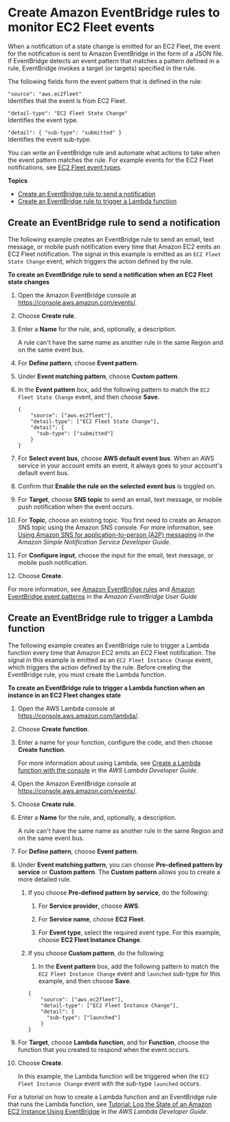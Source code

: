 # Create Amazon EventBridge rules to monitor EC2 Fleet events<a name="ec2-fleet-using-eventbridge"></a>

When a notification of a state change is emitted for an EC2 Fleet, the event for the notification is sent to Amazon EventBridge in the form of a JSON file\. If EventBridge detects an event pattern that matches a pattern defined in a rule, EventBridge invokes a target \(or targets\) specified in the rule\.

The following fields form the event pattern that is defined in the rule:

`"source": "aws.ec2fleet"`  
Identifies that the event is from EC2 Fleet\.

`"detail-type": "EC2 Fleet State Change"`  
Identifies the event type\.

`"detail": { "sub-type": "submitted" }`  
Identifies the event sub\-type\.

You can write an EventBridge rule and automate what actions to take when the event pattern matches the rule\. For example events for the EC2 Fleet notifications, see [EC2 Fleet event types](ec2-fleet-event-types.md)\.

**Topics**
+ [Create an EventBridge rule to send a notification](#eventbridge-send-notification)
+ [Create an EventBridge rule to trigger a Lambda function](#eventbridge-trigger-lambda)

## Create an EventBridge rule to send a notification<a name="eventbridge-send-notification"></a>

The following example creates an EventBridge rule to send an email, text message, or mobile push notification every time that Amazon EC2 emits an EC2 Fleet notification\. The signal in this example is emitted as an `EC2 Fleet State Change` event, which triggers the action defined by the rule\.

**To create an EventBridge rule to send a notification when an EC2 Fleet state changes**

1. Open the Amazon EventBridge console at [https://console\.aws\.amazon\.com/events/](https://console.aws.amazon.com/events/)\.

1. Choose **Create rule**\.

1. Enter a **Name** for the rule, and, optionally, a description\.

   A rule can't have the same name as another rule in the same Region and on the same event bus\.

1. For **Define pattern**, choose **Event pattern**\.

1. Under **Event matching pattern**, choose **Custom pattern**\.

1. In the **Event pattern** box, add the following pattern to match the `EC2 Fleet State Change` event, and then choose **Save**\.

   ```
   {
       "source": ["aws.ec2fleet"],
       "detail-type": ["EC2 Fleet State Change"],
       "detail": {
         "sub-type": ["submitted"]
       }
   }
   ```

1. For **Select event bus**, choose **AWS default event bus**\. When an AWS service in your account emits an event, it always goes to your account's default event bus\.

1. Confirm that **Enable the rule on the selected event bus** is toggled on\. 

1. For **Target**, choose **SNS topic** to send an email, text message, or mobile push notification when the event occurs\.

1. For **Topic**, choose an existing topic\. You first need to create an Amazon SNS topic using the Amazon SNS console\. For more information, see [Using Amazon SNS for application\-to\-person \(A2P\) messaging](https://docs.aws.amazon.com/sns/latest/dg/sns-user-notifications.html) in the *Amazon Simple Notification Service Developer Guide*\.

1. For **Configure input**, choose the input for the email, text message, or mobile push notification\.

1. Choose **Create**\.

For more information, see [Amazon EventBridge rules](https://docs.aws.amazon.com/eventbridge/latest/userguide/eb-rules.html) and [Amazon EventBridge event patterns](https://docs.aws.amazon.com/eventbridge/latest/userguide/eb-event-patterns.html) in the *Amazon EventBridge User Guide*

## Create an EventBridge rule to trigger a Lambda function<a name="eventbridge-trigger-lambda"></a>

The following example creates an EventBridge rule to trigger a Lambda function every time that Amazon EC2 emits an EC2 Fleet notification\. The signal in this example is emitted as an `EC2 Fleet Instance Change` event, which triggers the action defined by the rule\. Before creating the EventBridge rule, you must create the Lambda function\.

**To create an EventBridge rule to trigger a Lambda function when an instance in an EC2 Fleet changes state**

1. Open the AWS Lambda console at [https://console\.aws\.amazon\.com/lambda/](https://console.aws.amazon.com/lambda/)\.

1. Choose **Create function**\.

1. Enter a name for your function, configure the code, and then choose **Create function**\.

   For more information about using Lambda, see [Create a Lambda function with the console](https://docs.aws.amazon.com/lambda/latest/dg/getting-started-create-function.html) in the *AWS Lambda Developer Guide*\.

1. Open the Amazon EventBridge console at [https://console\.aws\.amazon\.com/events/](https://console.aws.amazon.com/events/)\.

1. Choose **Create rule**\.

1. Enter a **Name** for the rule, and, optionally, a description\.

   A rule can't have the same name as another rule in the same Region and on the same event bus\.

1. For **Define pattern**, choose **Event pattern**\.

1. Under **Event matching pattern**, you can choose **Pre\-defined pattern by service** or **Custom pattern**\. The **Custom pattern** allows you to create a more detailed rule\.

   1. If you choose **Pre\-defined pattern by service**, do the following:

      1. For **Service provider**, choose **AWS**\.

      1. For **Service name**, choose **EC2 Fleet**\.

      1. For **Event type**, select the required event type\. For this example, choose **EC2 Fleet Instance Change**\.

   1. If you choose **Custom pattern**, do the following:

      1. In the **Event pattern** box, add the following pattern to match the `EC2 Fleet Instance Change` event and `launched` sub\-type for this example, and then choose **Save**\.

        ```
        {
            "source": ["aws.ec2fleet"],
            "detail-type": ["EC2 Fleet Instance Change"],
            "detail": {
              "sub-type": ["launched"]
            }
        }
        ```

1. For **Target**, choose **Lambda function**, and for **Function**, choose the function that you created to respond when the event occurs\.

1. Choose **Create**\.

   In this example, the Lambda function will be triggered when the `EC2 Fleet Instance Change` event with the sub\-type `launched` occurs\.

For a tutorial on how to create a Lambda function and an EventBridge rule that runs the Lambda function, see [Tutorial: Log the State of an Amazon EC2 Instance Using EventBridge](https://docs.aws.amazon.com/eventbridge/latest/userguide/log-ec2-instance-state.html) in the *AWS Lambda Developer Guide*\.